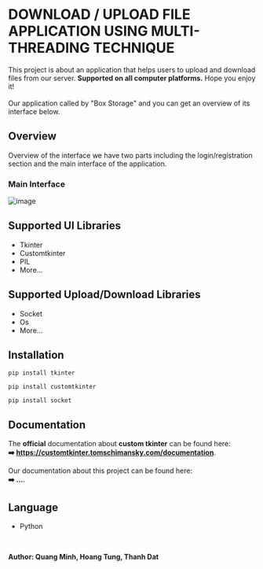 # DOWNLOAD / UPLOAD FILE APPLICATION USING MULTI-THREADING TECHNIQUE

This project is about an application that helps users to upload and download files from our server.
**Supported on all computer platforms.** 
Hope you enjoy it!
<br><br>
Our application called by "Box Storage" and you can get an overview of its interface below.

## Overview

Overview of the interface we have two parts including the login/registration section and the main interface of the application.

### Main Interface

![image](https://github.com/user-attachments/assets/0e922431-bd87-4cd2-947a-951675177856)

## Supported UI Libraries
- Tkinter
- Customtkinter
- PIL
- More...

## Supported Upload/Download Libraries
- Socket
- Os
- More...

## Installation
```
pip install tkinter
```
```
pip install customtkinter
```
```
pip install socket
```

## Documentation

The **official** documentation about **custom tkinter** can be found here:
<br>
**➡️ https://customtkinter.tomschimansky.com/documentation**.

Our documentation about this project can be found here:
<br>
**➡️ ...**.

## Language
- Python

<br>

**Author: Quang Minh, Hoang Tung, Thanh Dat**
